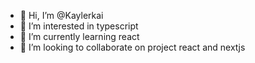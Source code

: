 - 👋 Hi, I’m @Kaylerkai
- 👀 I’m interested in typescript
- 🌱 I’m currently learning react
- 💞️ I’m looking to collaborate on project react and nextjs
